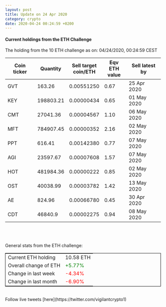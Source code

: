 ```yaml
---
layout: post
title: Update on 24 Apr 2020
category: crypto
date: 2020-04-24 00:24:59 +0200
---
```




#### Current holdings from the ETH Challenge

The holding from the 10 ETH challenge as on: 04/24/2020, 00:24:59 CEST

|Coin ticker|Quantity|Sell target<br>coin/ETH|Eqv ETH<br>value|Sell latest by|
|-----------|--------|-----------|-----------|--------------|
GVT|163.26|  0.00551250|0.67|25 Apr 2020|
KEY|198803.21|  0.00000434|0.65|01 May 2020|
CMT|27041.36|  0.00004567|1.10|06 May 2020|
MFT|784907.45|  0.00000352|2.16|02 May 2020|
PPT|616.41|  0.00142380|0.77|07 May 2020|
AGI|23597.67|  0.00007608|1.57|07 May 2020|
HOT|481984.36|  0.00000222|0.85|02 May 2020|
OST|40038.99|  0.00003782|1.42|13 May 2020|
AE|824.96|  0.00066780|0.45|30 Apr 2020|
CDT|46840.9|  0.00002275|0.94|08 May 2020|

<br>
<br>
<br>
General stats from the ETH challenge:

<table style="border:1px solid black;margin-left:auto;margin-right:auto;">
	<tbody>
	<tr>
		<td>Current ETH holding</td>
		<td>     10.58 ETH</td>
	</tr>
	<tr>
		<td>Overall change of ETH</td>
		<td><font color="green">+5.77%</font></td>
	</tr>
	<tr>
		<td>Change in last week</td>
		<td><font color="red">-4.34%</font></td>
	</tr>
	<tr>
		<td>Change in last month</td>
		<td><font color="red">-6.90%</font></td>
	</tr>
	</tbody>
</table>

<br>
Follow live tweets [here](https://twitter.com/vigilantcrypto1)
<br>
<br>